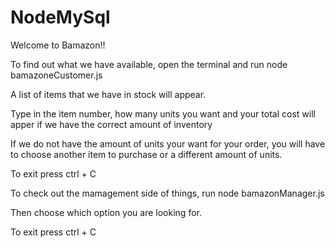 # NodeMySql

Welcome to Bamazon!!

To find out what we have available, open the terminal and run node bamazoneCustomer.js

A list of items that we have in stock will appear. 

Type in the item number, how many units you want and your total cost will apper if we have the correct amount of inventory

If we do not have the amount of units your want for your order, you will have to choose another item to purchase or a different amount of units. 

To exit press ctrl + C

To check out the mamagement side of things, run node bamazonManager.js

Then choose which option you are looking for. 

To exit press ctrl + C